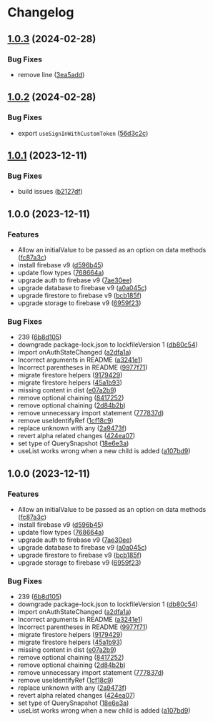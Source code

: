 # Changelog

## [1.0.3](https://github.com/yamcodes/hooked-on-firebase/compare/v1.0.2...v1.0.3) (2024-02-28)


### Bug Fixes

* remove line ([3ea5add](https://github.com/yamcodes/hooked-on-firebase/commit/3ea5addea658cb95abe552b5952bd76755f41c4b))

## [1.0.2](https://github.com/yamcodes/hooked-on-firebase/compare/v1.0.1...v1.0.2) (2024-02-28)


### Bug Fixes

* export `useSignInWithCustomToken` ([56d3c2c](https://github.com/yamcodes/hooked-on-firebase/commit/56d3c2c7c218b74928e464a98a2cd66f424301fb))

## [1.0.1](https://github.com/yamcodes/hooked-on-firebase/compare/v1.0.0...v1.0.1) (2023-12-11)


### Bug Fixes

* build issues ([b2127df](https://github.com/yamcodes/hooked-on-firebase/commit/b2127df5bf5fb91ec991d6b07f9c2ccd755cab83))

## 1.0.0 (2023-12-11)


### Features

* Allow an initialValue to be passed as an option on data methods ([fc87a3c](https://github.com/yamcodes/hooked-on-firebase/commit/fc87a3c4b43c8fd78413c2980f8a463ae7cffe01))
* install firebase v9 ([d596b45](https://github.com/yamcodes/hooked-on-firebase/commit/d596b45bc692abddd7ba636264527a37e70a14d5))
* update flow types ([768664a](https://github.com/yamcodes/hooked-on-firebase/commit/768664a3aa4ec76d76d07b3ac4263fcd8a901ef3))
* upgrade auth to firebase v9 ([7ae30ee](https://github.com/yamcodes/hooked-on-firebase/commit/7ae30eeed84d793a9e8f4012d8861786820677e7))
* upgrade database to firebase v9 ([a0a045c](https://github.com/yamcodes/hooked-on-firebase/commit/a0a045c9b452c9bc42625c62053f84500789643c))
* upgrade firestore to firebase v9 ([bcb185f](https://github.com/yamcodes/hooked-on-firebase/commit/bcb185feb2a6a4f7d70ddbfed8b6e5b56d31a7a8))
* upgrade storage to firebase v9 ([6959f23](https://github.com/yamcodes/hooked-on-firebase/commit/6959f232d218fe6fc72c6b992a84eb981b43e8dc))


### Bug Fixes

* 239 ([6b8d105](https://github.com/yamcodes/hooked-on-firebase/commit/6b8d1051baa288be809b10937485417be6d13eff))
* downgrade package-lock.json to lockfileVersion 1 ([db80c54](https://github.com/yamcodes/hooked-on-firebase/commit/db80c5479d3173370dfc244da68a3041b9ae2c53))
* import onAuthStateChanged ([a2dfa1a](https://github.com/yamcodes/hooked-on-firebase/commit/a2dfa1aa6342cce3bd28175abd27c6d0ddeb3ad4))
* Incorrect arguments in README ([a3241e1](https://github.com/yamcodes/hooked-on-firebase/commit/a3241e11cc4ffdf7f19ce814c4819f5c8070b1ad))
* Incorrect parentheses in README ([9977f71](https://github.com/yamcodes/hooked-on-firebase/commit/9977f71736360cf7818a5d7bc64b6ccb0d64cced))
* migrate firestore helpers ([9179429](https://github.com/yamcodes/hooked-on-firebase/commit/9179429cc74dad1630933689001e699a62fc7ef3))
* migrate firestore helpers ([45a1b93](https://github.com/yamcodes/hooked-on-firebase/commit/45a1b9349b11df81e03c8ececf492cefe100e5e9))
* missing content in dist ([e07a2b9](https://github.com/yamcodes/hooked-on-firebase/commit/e07a2b9f09ab6f5aa299508cecdfb53313589ff1))
* remove optional chaining ([8417252](https://github.com/yamcodes/hooked-on-firebase/commit/841725269fdb75615633ea8b7e122e626e179a60))
* remove optional chaining ([2d84b2b](https://github.com/yamcodes/hooked-on-firebase/commit/2d84b2bd15fdf3c672a5cfad6ab57ea7a58a7871))
* remove unnecessary import statement ([777837d](https://github.com/yamcodes/hooked-on-firebase/commit/777837d2b3d076e82433a0ae93e3afcaaf0ac264))
* remove useIdentifyRef ([1cf18c9](https://github.com/yamcodes/hooked-on-firebase/commit/1cf18c95627d1d8aaf2dfecb10679afb4b32c2fe))
* replace unknown with any ([2a9473f](https://github.com/yamcodes/hooked-on-firebase/commit/2a9473f6db276a59bed85d9199b4c4e7f6ec763e))
* revert alpha related changes ([424ea07](https://github.com/yamcodes/hooked-on-firebase/commit/424ea0776109fa771188e43acbff9f34edc3522b))
* set type of QuerySnapshot ([18e6e3a](https://github.com/yamcodes/hooked-on-firebase/commit/18e6e3afa968e4932f7fe2f5b4a3deb7caf7444a))
* useList works wrong when a new child is added ([a107bd9](https://github.com/yamcodes/hooked-on-firebase/commit/a107bd9b188eafdd1920e973467f688a603d7d05))

## 1.0.0 (2023-12-11)


### Features

* Allow an initialValue to be passed as an option on data methods ([fc87a3c](https://github.com/yamcodes/hooked-on-firebase/commit/fc87a3c4b43c8fd78413c2980f8a463ae7cffe01))
* install firebase v9 ([d596b45](https://github.com/yamcodes/hooked-on-firebase/commit/d596b45bc692abddd7ba636264527a37e70a14d5))
* update flow types ([768664a](https://github.com/yamcodes/hooked-on-firebase/commit/768664a3aa4ec76d76d07b3ac4263fcd8a901ef3))
* upgrade auth to firebase v9 ([7ae30ee](https://github.com/yamcodes/hooked-on-firebase/commit/7ae30eeed84d793a9e8f4012d8861786820677e7))
* upgrade database to firebase v9 ([a0a045c](https://github.com/yamcodes/hooked-on-firebase/commit/a0a045c9b452c9bc42625c62053f84500789643c))
* upgrade firestore to firebase v9 ([bcb185f](https://github.com/yamcodes/hooked-on-firebase/commit/bcb185feb2a6a4f7d70ddbfed8b6e5b56d31a7a8))
* upgrade storage to firebase v9 ([6959f23](https://github.com/yamcodes/hooked-on-firebase/commit/6959f232d218fe6fc72c6b992a84eb981b43e8dc))


### Bug Fixes

* 239 ([6b8d105](https://github.com/yamcodes/hooked-on-firebase/commit/6b8d1051baa288be809b10937485417be6d13eff))
* downgrade package-lock.json to lockfileVersion 1 ([db80c54](https://github.com/yamcodes/hooked-on-firebase/commit/db80c5479d3173370dfc244da68a3041b9ae2c53))
* import onAuthStateChanged ([a2dfa1a](https://github.com/yamcodes/hooked-on-firebase/commit/a2dfa1aa6342cce3bd28175abd27c6d0ddeb3ad4))
* Incorrect arguments in README ([a3241e1](https://github.com/yamcodes/hooked-on-firebase/commit/a3241e11cc4ffdf7f19ce814c4819f5c8070b1ad))
* Incorrect parentheses in README ([9977f71](https://github.com/yamcodes/hooked-on-firebase/commit/9977f71736360cf7818a5d7bc64b6ccb0d64cced))
* migrate firestore helpers ([9179429](https://github.com/yamcodes/hooked-on-firebase/commit/9179429cc74dad1630933689001e699a62fc7ef3))
* migrate firestore helpers ([45a1b93](https://github.com/yamcodes/hooked-on-firebase/commit/45a1b9349b11df81e03c8ececf492cefe100e5e9))
* missing content in dist ([e07a2b9](https://github.com/yamcodes/hooked-on-firebase/commit/e07a2b9f09ab6f5aa299508cecdfb53313589ff1))
* remove optional chaining ([8417252](https://github.com/yamcodes/hooked-on-firebase/commit/841725269fdb75615633ea8b7e122e626e179a60))
* remove optional chaining ([2d84b2b](https://github.com/yamcodes/hooked-on-firebase/commit/2d84b2bd15fdf3c672a5cfad6ab57ea7a58a7871))
* remove unnecessary import statement ([777837d](https://github.com/yamcodes/hooked-on-firebase/commit/777837d2b3d076e82433a0ae93e3afcaaf0ac264))
* remove useIdentifyRef ([1cf18c9](https://github.com/yamcodes/hooked-on-firebase/commit/1cf18c95627d1d8aaf2dfecb10679afb4b32c2fe))
* replace unknown with any ([2a9473f](https://github.com/yamcodes/hooked-on-firebase/commit/2a9473f6db276a59bed85d9199b4c4e7f6ec763e))
* revert alpha related changes ([424ea07](https://github.com/yamcodes/hooked-on-firebase/commit/424ea0776109fa771188e43acbff9f34edc3522b))
* set type of QuerySnapshot ([18e6e3a](https://github.com/yamcodes/hooked-on-firebase/commit/18e6e3afa968e4932f7fe2f5b4a3deb7caf7444a))
* useList works wrong when a new child is added ([a107bd9](https://github.com/yamcodes/hooked-on-firebase/commit/a107bd9b188eafdd1920e973467f688a603d7d05))
